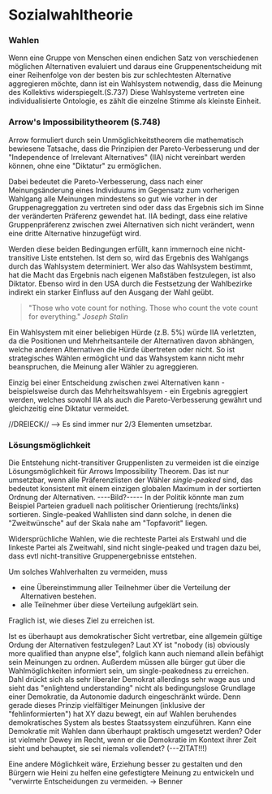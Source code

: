 # Sozialwahltheorie

### Wahlen

Wenn eine Gruppe von Menschen einen endichen Satz von verschiedenen möglichen Alternativen evaluiert und daraus eine Gruppenentscheidung mit einer Reihenfolge von der besten bis zur schlechtesten Alternative aggregieren möchte, dann ist ein Wahlsystem notwendig, dass die Meinung des Kollektivs widerspiegelt.(S.737)
Diese Wahlsysteme vertreten eine individualisierte Ontologie, es zählt die einzelne Stimme als kleinste Einheit.


### Arrow's Impossibilitytheorem (S.748)
Arrow formuliert durch sein Unmöglichkeitstheorem die mathematisch bewiesene Tatsache, dass die Prinzipien der Pareto-Verbesserung und der "Independence of Irrelevant Alternatives" (IIA) nicht vereinbart werden können, ohne eine "Diktatur" zu ermöglichen.

Dabei bedeutet die Pareto-Verbesserung, dass nach einer Meinungsänderung eines Individuums im Gegensatz zum vorherigen Wahlgang alle Meinungen mindestens so gut wie vorher in der Gruppenagreggation zu vertreten sind oder dass das Ergebnis sich im Sinne der veränderten Präferenz gewendet hat.
IIA bedingt, dass eine relative Gruppenpräferenz zwischen zwei Alternativen sich nicht verändert, wenn eine dritte Alternative hinzugefügt wird.

Werden diese beiden Bedingungen erfüllt, kann immernoch eine nicht-transitive Liste entstehen.
Ist dem so, wird das Ergebnis des Wahlgangs durch das Wahlsystem determiniert.
Wer also das Wahlsystem bestimmt, hat die Macht das Ergebnis nach eigenen Maßstäben festzulegen, ist also Diktator.
Ebenso wird in den USA durch die Festsetzung der Wahlbezirke indirekt ein starker Einfluss auf den Ausgang der Wahl geübt.

>  "Those who vote count for nothing. Those who count the vote count for everything."
   *Joseph Stalin*

Ein Wahlsystem mit einer beliebigen Hürde (z.B. 5%) würde IIA verletzten, da die Positionen und Mehrheitsanteile der Alternativen davon abhängen, welche anderen Alternativen die Hürde übertreten oder nicht.
So ist strategisches Wählen ermöglicht und das Wahsystem kann nicht mehr beanspruchen, die Meinung aller Wähler zu agreggieren.

Einzig bei einer Entscheidung zwischen zwei Alternativen kann - beispielsweise durch das Mehrheitswahlsyem - ein Ergebnis agreggiert werden, welches sowohl IIA als auch die Pareto-Verbesserung gewährt und gleichzeitig eine Diktatur vermeidet.


//DREIECK// --> Es sind immer nur 2/3 Elementen umsetzbar.

### Lösungsmöglichkeit
Die Entstehung nicht-transitiver Gruppenlisten zu vermeiden ist die einzige Lösungsmöglichkeit für Arrows Impossibility Theorem.
Das ist nur umsetzbar, wenn alle Präferenzlisten der Wähler *single-peaked* sind, das bedeutet konsistent mit einem einzigen globalen Maximum in der sortierten Ordnung der Alternativen.
----Bild?-----
In der Politik könnte man zum Beispiel Parteien graduell nach politischer Orientierung (rechts/links) sortieren.
Single-peaked Wahllisten sind dann solche, in denen die "Zweitwünsche" auf der Skala nahe am "Topfavorit" liegen.

Widersprüchliche Wahlen, wie die rechteste Partei als Erstwahl und die linkeste Partei als Zweitwahl, sind nicht single-peaked und tragen dazu bei, dass evtl nicht-transitive Gruppenergebnisse entstehen.

Um solches Wahlverhalten zu vermeiden, muss
- eine Übereinstimmung aller Teilnehmer über die Verteilung der Alternativen bestehen.
- alle Teilnehmer über diese Verteilung aufgeklärt sein.

Fraglich ist, wie dieses Ziel zu erreichen ist.

Ist es überhaupt aus demokratischer Sicht vertretbar, eine allgemein gültige Ordung der Alternativen festzulegen?
Laut XY ist "nobody (is) obviously more qualified than anypne else", folglich kann auch niemand allein befähigt sein Meinungen zu ordnen.
Außerdem müssen alle bürger gut über die Wahlmöglichkeiten informiert sein, um single-peakedness zu erreichen.
Dahl drückt sich als sehr liberaler Demokrat allerdings sehr wage aus und sieht das "enlightend understanding" nicht als bedingungslose Grundlage einer Demokratie, da
Autonomie dadurch eingeschränkt würde.
Denn gerade dieses Prinzip vielfältiger Meinungen (inklusive der "fehlinformierten") hat XY dazu bewegt, ein auf Wahlen beruhendes demokratisches System als bestes Staatssystem einzuführen.
Kann eine Demokratie mit Wahlen dann überhaupt praktisch umgesetzt werden?
Oder ist vielmehr Dewey im Recht, wenn er die Demokratie im Kontext ihrer Zeit sieht und behauptet, sie sei niemals vollendet? (---ZITAT!!!)

Eine andere Möglichkeit wäre, Erziehung besser zu gestalten und den Bürgern wie Heini zu helfen eine gefestigtere Meinung zu entwickeln und "verwirrte Entscheidungen zu vermeiden. -> Benner
